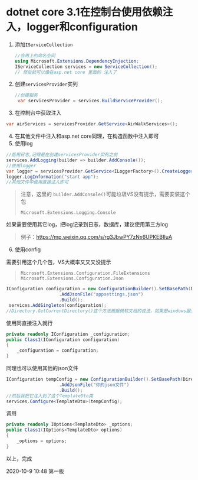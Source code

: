# dotnet core 3.1在控制台使用依赖注入，logger和configuration

1. 添加`IServiceCollection`

   ```c#
   //会用上的命名空间
   using Microsoft.Extensions.DependencyInjection;
   IServiceCollection services = new ServiceCollection();
   // 然后就可以像在asp.net core 里面的 注入了
   ```

   

2. 创建`servicesProvider`实列

   ```c#
   //创建服务
    var servicesProvider = services.BuildServiceProvider();
   ```

   

3. 在控制台中获取注入

```c#
var airServices = servicesProvider.GetService<AirWalkServices>();
```

4. 在其他文件中注入和asp.net core同理，在构造函数中注入即可
5. 使用log

```c#
//启用日志,记得是在创建servicesProvider实列之前
services.AddLogging(builder => builder.AddConsole());
//使用logger
var logger = servicesProvider.GetService<ILoggerFactory>().CreateLogger<Program>();
logger.LogInformation("start app");
//其他文件中使用直接注入即可
```

> 注意，这里的 `builder.AddConsole()`可能垃圾VS没有提示，需要安装这个包
>
> `Microsoft.Extensions.Logging.Console`

如果需要使用其它log，把log记录到日志，数据库，建议使用第三方log

> 例子：https://mp.weixin.qq.com/s/rg3JbwPY7zNx6UPKEBIIuA

6. 使用config

需要引用这个几个包，VS大概率又又又没提示

>     Microsoft.Extensions.Configuration.FileExtensions
>     Microsoft.Extensions.Configuration.Json

```c#
IConfiguration configuration = new ConfigurationBuilder().SetBasePath(Directory.GetCurrentDirectory())
                    .AddJsonFile("appsettings.json")
                    .Build();
 services.AddSingleton(configuration);
//Directory.GetCurrentDirectory()这个方法根据微软文档的说法，如果是windows服务的程序，获取的是c盘system文件夹，暂时找不到链接了
```

使用同直接注入就行

```c#
private readonly IConfiguration _configuration;
public Class1(IConfiguration configuration)
{
    _configuration = configuration;
}
```

同理也可以使用其他的json文件

```c#
IConfiguration tempConfig = new ConfigurationBuilder().SetBasePath(Directory.GetCurrentDirectory())
                    .AddJsonFile("你的json文件")
                    .Build();
//然后我把它注入到了这个TemplateDto类
services.Configure<TemplateDto>(tempConfig);
```

调用

```c#
private readonly IOptions<TemplateDto> _options;
public Class1(IOptions<TemplateDto> options)
{
    _options = options;
}
```

以上，完成

2020-10-9 10:48 第一版